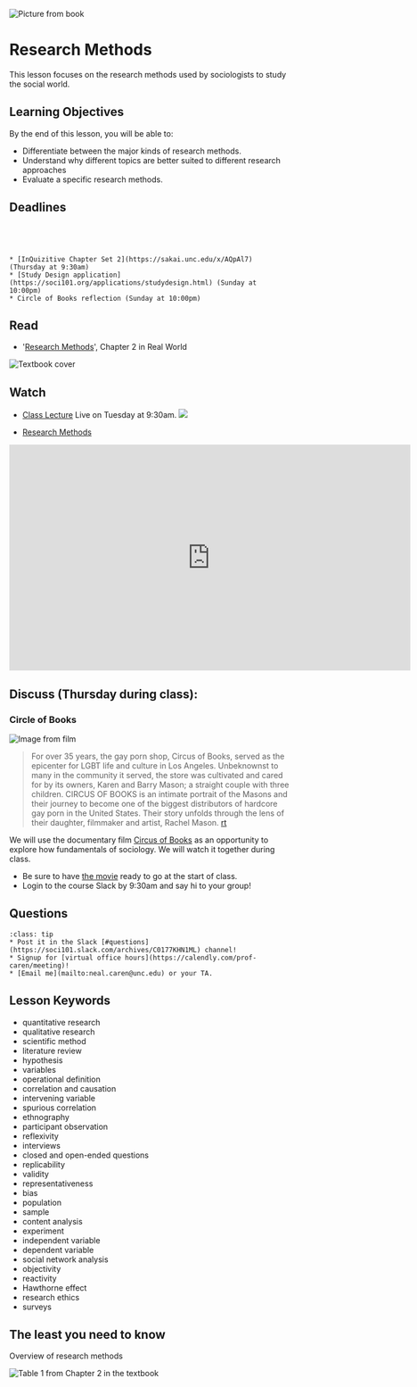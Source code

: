 ![Picture from book](../images/REALWORLD7_FIG02_CO.jpg)

# Research Methods

This lesson focuses on the research methods used by sociologists to study the social world.

## Learning Objectives

By the end of this lesson, you will be able to:     
* Differentiate between the major kinds of research methods.   
* Understand why different topics are better suited to different research approaches    
* Evaluate a specific research methods.        


## Deadlines

```{admonition} Be sure to hand these in before the deadline




* [InQuizitive Chapter Set 2](https://sakai.unc.edu/x/AQpAl7) (Thursday at 9:30am)
* [Study Design application](https://soci101.org/applications/studydesign.html) (Sunday at 10:00pm)
* Circle of Books reflection (Sunday at 10:00pm)

```

## Read
* '[Research Methods](https://ncia.wwnorton.com/87056)', Chapter 2 in Real World

![Textbook cover](https://cdn.wwnorton.com/dam_booktitles/733/img/cover/9780393419337_300.jpeg)



## Watch

* [Class Lecture](https://unc.zoom.us/j/96531859232) Live on Tuesday at 9:30am.
![](https://www.insidehighered.com/sites/default/server_files/styles/large-copy/public/media/zoom.jpg?itok=sJhgdl7F)



* [Research Methods](https://www.youtube.com/watch?v=Kqt-_ILgv5c)

<iframe
width="720"
height="405"
    src="https://www.youtube.com/embed/QwhK-iEyXYA"
    frameborder="0"
    allowfullscreen
></iframe>




## Discuss (Thursday during class):
### Circle of Books

![Image from film](https://flxt.tmsimg.com/assets/p16869165_i_h10_aa.jpg)

> For over 35 years, the gay porn shop, Circus of Books, served as the epicenter for LGBT life and culture in Los Angeles. Unbeknownst to many in the community it served, the store was cultivated and cared for by its owners, Karen and Barry Mason; a straight couple with three children. CIRCUS OF BOOKS is an intimate portrait of the Masons and their journey to become one of the biggest distributors of hardcore gay porn in the United States. Their story unfolds through the lens of their daughter, filmmaker and artist, Rachel Mason. [rt](https://www.rottentomatoes.com/m/circus_of_books)


We will use the documentary film [Circus of Books](https://www.netflix.com/title/81011569) as an opportunity to explore how fundamentals of sociology. We will watch it together during class.    
* Be sure to have [the movie](https://www.netflix.com/title/81011569) ready to go at the start of class.
* Login to the course Slack by 9:30am and say hi to your group!






## Questions

```{admonition} If you have any questions at all about what you are supposed to do on this lesson, please remember I am here to help. Reach out any time so I can support your success.
:class: tip
* Post it in the Slack [#questions](https://soci101.slack.com/archives/C0177KHN1ML) channel!
* Signup for [virtual office hours](https://calendly.com/prof-caren/meeting)!
* [Email me](mailto:neal.caren@unc.edu) or your TA.
```


## Lesson Keywords

* quantitative research
* qualitative research
* scientific method
* literature review
* hypothesis
* variables
* operational definition
* correlation and causation
* intervening variable
* spurious correlation
* ethnography
* participant observation
* reflexivity
* interviews
* closed and open-ended questions
* replicability
* validity
* representativeness
* bias
* population
* sample
* content analysis
* experiment
* independent variable
* dependent variable
* social network analysis
* objectivity
* reactivity
* Hawthorne effect
* research ethics
* surveys



## The least you need to know
Overview of research methods

![Table 1 from Chapter 2 in the textbook](../images/REALWORLD7_TABLE02.01.png "Table 1 from Chapter 2 in the textbook")
